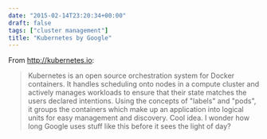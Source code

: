 ```yaml
---
date: "2015-02-14T23:20:34+00:00"
draft: false
tags: ["cluster management"]
title: "Kubernetes by Google"
---
```

From http://kubernetes.io:

>Kubernetes is an open source orchestration system for Docker containers. It handles scheduling onto nodes in a compute cluster and actively manages workloads to ensure that their state matches the users declared intentions. Using the concepts of "labels" and "pods", it groups the containers which make up an application into logical units for easy management and discovery. Cool idea. I wonder how long Google uses stuff like this before it sees the light of day?

